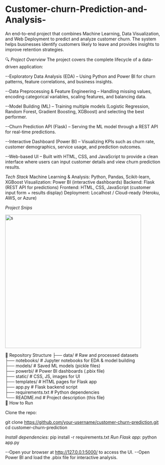 # Customer-churn-Prediction-and-Analysis-
An end-to-end project that combines Machine Learning, Data Visualization, and Web Deployment to predict and analyze customer churn. The system helps businesses identify customers likely to leave and provides insights to improve retention strategies.

🔍 *Project Overview*
The project covers the complete lifecycle of a data-driven application:

--Exploratory Data Analysis (EDA) – Using Python and Power BI for churn patterns, feature correlations, and business insights.

--Data Preprocessing & Feature Engineering – Handling missing values, encoding categorical variables, scaling features, and balancing data.

--Model Building (ML) – Training multiple models (Logistic Regression, Random Forest, Gradient Boosting, XGBoost) and selecting the best performer.

--Churn Prediction API (Flask) – Serving the ML model through a REST API for real-time predictions.

--Interactive Dashboard (Power BI) – Visualizing KPIs such as churn rate, customer demographics, service usage, and prediction outcomes.

--Web-based UI – Built with HTML, CSS, and JavaScript to provide a clean interface where users can input customer details and view churn prediction results.

*Tech Stack*
Machine Learning & Analysis: Python, Pandas, Scikit-learn, XGBoost
Visualization: Power BI (interactive dashboards)
Backend: Flask (REST API for predictions)
Frontend: HTML, CSS, JavaScript (customer input form + results display)
Deployment: Localhost / Cloud-ready (Heroku, AWS, or Azure)

*Project Snips*

<img width="437" height="428" alt="s" src="https://github.com/user-attachments/assets/c945dcd5-2748-48a8-9c67-aedf1183c0ec" />

📂 Repository Structure
├── data/                 # Raw and processed datasets  
├── notebooks/            # Jupyter notebooks for EDA & model building  
├── models/               # Saved ML models (pickle files)  
├── powerbi/              # Power BI dashboards (.pbix file)  
├── static/               # CSS, JS, images for UI  
├── templates/            # HTML pages for Flask app  
├── app.py                # Flask backend script  
├── requirements.txt      # Python dependencies  
└── README.md             # Project description (this file)  
🚀 How to Run

Clone the repo:

git clone https://github.com/your-username/customer-churn-prediction.git
cd customer-churn-prediction


*Install dependencies:*
pip install -r requirements.txt
*Run Flask app:*
python app.py

--Open your browser at http://127.0.0.1:5000/ to access the UI.
--Open Power BI and load the .pbix file for interactive analysis.
